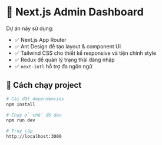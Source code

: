 # 🧩 Next.js Admin Dashboard

Dự án này sử dụng:

- ✅ Next.js App Router
- ✅ Ant Design để tạo layout & component UI
- ✅ Tailwind CSS cho thiết kế responsive và tiện chỉnh style
- ✅ Redux để quản lý trạng thái đăng nhập
- ✅ `next-intl` hỗ trợ đa ngôn ngữ

## 🚀 Cách chạy project

```bash
# Cài đặt dependencies
npm install

# Chạy ở chế độ dev
npm run dev

# Truy cập
http://localhost:3000
